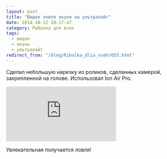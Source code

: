 ```yaml
---
layout: post
title: "Видео ловля окуня на ультралайт"
date: 2014-10-12 20:17:47
category: Рыбалка для всех
tags:
  - видео
  - окунь
  - ультралайт
redirect_from: "/blog/Ribalka_dlia_vseh/655.html"
---
```

Сделал небольшую нарезку из роликов, сделанных камерой, закрепленной на
голове. Использовал Ion Air Pro.

<div class="video">
  <iframe src="https://www.youtube.com/embed/pr7a7X-_4qo" frameborder="0" allowfullscreen></iframe>
</div>

Увлекательная получается ловля!
